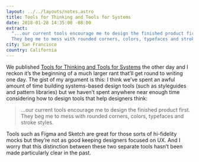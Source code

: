 ```yaml
---
layout: ../../layouts/notes.astro
title: Tools for Thinking and Tools for Systems
date: 2018-01-28 14:35:00 -08:00
extract:
  "...our current tools encourage me to design the finished product first.
  They beg me to mess with rounded corners, colors, typefaces and stroke styles."
city: San Francisco
country: California
---
```


We published [Tools for Thinking and Tools for Systems](https://css-tricks.com/tools-thinking-tools-systems/) the other day and I reckon it’s the beginning of a much larger rant that’ll get round to writing one day. The gist of my argument is this: I think we’ve spent an awful amount of time building systems-based design tools (such as styleguides and pattern libraries) but we haven’t spent anywhere near enough time considering how to design tools that help designers think:

> ...our current tools encourage me to design the finished product first. They beg me to mess with rounded corners, colors, typefaces and stroke styles.

Tools such as Figma and Sketch are great for those sorts of hi-fidelity mocks but they’re not as good keeping designers focused on UX. And I worry that this distinction between these two separate tools hasn’t been made particularly clear in the past.

